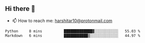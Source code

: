 ## Hi there 👋
- 📫 How to reach me: harshitar10@protonmail.com  
<!--START_SECTION:waka-->

```txt
Python     8 mins          █████████████▓░░░░░░░░░░░   55.03 %
Markdown   6 mins          ███████████▒░░░░░░░░░░░░░   44.97 %
```

<!--END_SECTION:waka-->

<!--
**hharshitarora/hharshitarora** is a ✨ _special_ ✨ repository because its `README.md` (this file) appears on your GitHub profile.

Here are some ideas to get you started:

- 🔭 I’m currently working on ...
- 🌱 I’m currently learning ...
- 👯 I’m looking to collaborate on ...
- 🤔 I’m looking for help with ...
- 💬 Ask me about ...
- 📫 How to reach me: ...
- 😄 Pronouns: ...
- ⚡ Fun fact: ...
-->
